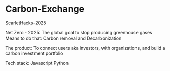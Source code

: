 # Carbon-Exchange
ScarletHacks-2025

Net Zero - 2025: The global goal to stop producing greenhouse gases
<br/>Means to do that: Carbon removal and Decarbonization

The product: To connect users aka investors, with organizations, and build a carbon investment portfolio

Tech stack:
Javascript
Python
